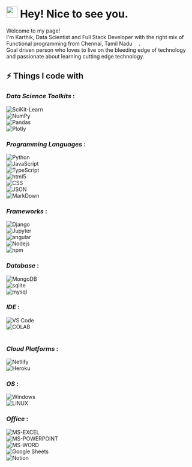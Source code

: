 <h1><img src="https://emojis.slackmojis.com/emojis/images/1531849430/4246/blob-sunglasses.gif?1531849430" width="30"/> Hey! Nice to see you.</h1>

<p>Welcome to my page! </br> I'm Karthik, Data Scientist and Full Stack Developer with the right mix of Functional programming from Chennai, Tamil Nadu
<img src="https://image.flaticon.com/icons/png/512/3909/3909444.png" width="13"/>.</b> 
<br/>Goal driven person who loves to live on the bleeding edge of technology and passionate about learning cutting edge technology.</p>


## ⚡ Things I code with

### *Data Science Toolkits* : 
<p>
  <img alt="SciKit-Learn" src="https://img.shields.io/badge/scikit_learn-F7931E?style=for-the-badge&logo=scikit-learn&logoColor=white" /> <br>
  <img alt="NumPy" src="https://img.shields.io/badge/Numpy-777BB4?style=for-the-badge&logo=numpy&logoColor=white" /><br>
  <img alt="Pandas" src="https://img.shields.io/badge/Pandas-2C2D72?style=for-the-badge&logo=pandas&logoColor=white" /><br>
  <img alt="Plotly" src="https://img.shields.io/badge/Plotly-239120?style=for-the-badge&logo=plotly&logoColor=white" /><br>
</p>

### *Programming Languages* :
<p>
  <img alt="Python" src ="https://img.shields.io/badge/Python-3776AB?style=for-the-badge&logo=python&logoColor=white" /><br>
  <img alt="JavaScript" src="https://img.shields.io/badge/JavaScript-323330?style=for-the-badge&logo=javascript&logoColor=F7DF1E" /><br>
  <img alt="TypeScript" src="https://img.shields.io/badge/-TypeScript-007ACC?style=flat-square&logo=typescript&logoColor=white" /><br>
  <img alt="html5" src="https://img.shields.io/badge/-HTML5-E34F26?style=flat-square&logo=html5&logoColor=white" /><br>
  <img alt="CSS" src="https://img.shields.io/badge/-CSS-764ABC?style=flat-square&logo=CSS3&logoColor=white" /><br>
  <img alt="JSON" src="https://img.shields.io/badge/json-5E5C5C?style=for-the-badge&logo=json&logoColor=white" /><br>
  <img alt="MarkDown" src="https://img.shields.io/badge/Markdown-000000?style=for-the-badge&logo=markdown&logoColor=white" /><br>
</p>

### *Frameworks* :
<p>
  <img alt="Django" src="https://img.shields.io/badge/DJANGO-REST-ff1709?style=for-the-badge&logo=django&logoColor=white&color=ff1709&labelColor=gray" /><br>
  <img alt="Jupyter" src="https://img.shields.io/badge/Jupyter-F37626.svg?&style=for-the-badge&logo=Jupyter&logoColor=white" /><br>
  <img alt="angular" src="https://img.shields.io/badge/-Angular-DD0031?style=flat-square&logo=angular&logoColor=white" /><br>
  <img alt="Nodejs" src="https://img.shields.io/badge/-Nodejs-43853d?style=flat-square&logo=Node.js&logoColor=white" /><br>
  <img alt="npm" src="https://img.shields.io/badge/-NPM-CB3837?style=flat-square&logo=npm&logoColor=white" /> <br>
</p>

### *Database* :
<p>
  <img alt="MongoDB" src="https://img.shields.io/badge/-MongoDB-13aa52?style=flat-square&logo=mongodb&logoColor=white" /><br>
  <img alt="sqlite" src="https://img.shields.io/badge/SQLite-07405E?style=for-the-badge&logo=sqlite&logoColor=white" /><br>
  <img alt="mysql" src="https://img.shields.io/badge/MySQL-00000F?style=for-the-badge&logo=mysql&logoColor=white" /><br>
</p>
  
### *IDE* :
<p>
  <img alt="VS Code" src="https://img.shields.io/badge/-VS_Code-007ACC?style=flat-square&logo=visual-studio-code&logoColor=white" /><br>
  <img alt="COLAB" src ="https://img.shields.io/badge/Colab-F9AB00?style=for-the-badge&logo=googlecolab&color=525252" /><br>
  <imag alt="ATOM" src="https://img.shields.io/badge/Atom-66595C?style=for-the-badge&logo=Atom&logoColor=white" /><br>
</p>

### *Cloud Platforms* :
<p>
  <img alt="Netlify" src="https://img.shields.io/badge/Netlify-00C7B7?style=for-the-badge&logo=netlify&logoColor=white" /><br>
  <img alt="Heroku" src="https://img.shields.io/badge/-Heroku-430098?style=flat-square&logo=heroku&logoColor=white" /><br>
</p>

### *OS* :
<p>
  <img alt="Windows" src="https://img.shields.io/badge/Windows-0078D6?style=for-the-badge&logo=windows&logoColor=white" /><br>
  <img alt="LINUX" src="https://img.shields.io/badge/Linux-FCC624?style=for-the-badge&logo=linux&logoColor=black" /><br>
</p>

### *Office* : 
<p>
  <img alt = "MS-EXCEL" src="https://img.shields.io/badge/Microsoft_Excel-217346?style=for-the-badge&logo=microsoft-excel&logoColor=white" /><br>
  <img alt = "MS-POWERPOINT" src="https://img.shields.io/badge/Microsoft_PowerPoint-B7472A?style=for-the-badge&logo=microsoft-powerpoint&logoColor=white" /><br>
  <img alt = "MS-WORD" src="https://img.shields.io/badge/Microsoft_Word-2B579A?style=for-the-badge&logo=microsoft-word&logoColor=white" /><br>
  <img alt = "Google Sheets" src="https://img.shields.io/badge/Google%20Sheets-34A853?style=for-the-badge&logo=google-sheets&logoColor=white" /><br>
  <img alt = "Notion" src="https://img.shields.io/badge/Notion-000000?style=for-the-badge&logo=notion&logoColor=white" /><br>
</p>
  
  
  
  
  
  
  
  
  
  
  
  
  
  
  
  
  
  
  
  
  
  


<!---
karto07/karto07 is a ✨ special ✨ repository because its `README.md` (this file) appears on your GitHub profile.
You can click the Preview link to take a look at your changes.
--->
